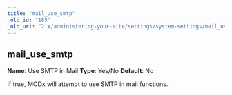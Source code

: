 ```yaml
---
title: "mail_use_smtp"
_old_id: "185"
_old_uri: "2.x/administering-your-site/settings/system-settings/mail_use_smtp"
---
```


## mail\_use\_smtp

**Name**: Use SMTP in Mail 
**Type**: Yes/No 
**Default**: No

If true, MODx will attempt to use SMTP in mail functions.